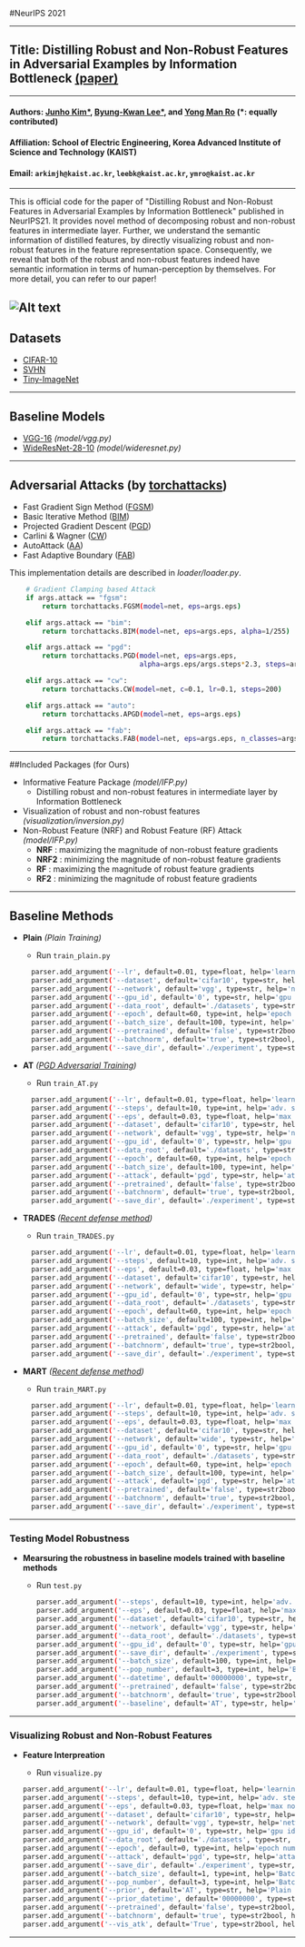 #NeurIPS 2021

---
## Title: Distilling Robust and Non-Robust Features in Adversarial Examples by Information Bottleneck [(paper)](https://openreview.net/forum?id=90M-91IZ0JC)

---

#### Authors: [Junho Kim*](https://scholar.google.com/citations?user=ZxE16ZUAAAAJ&hl=en), [Byung-Kwan Lee*](https://scholar.google.co.kr/citations?user=rl0JXCQAAAAJ&hl=en), and [Yong Man Ro](https://scholar.google.co.kr/citations?user=IPzfF7cAAAAJ&hl=en) (*: equally contributed)
#### Affiliation: School of Electric Engineering, Korea Advanced Institute of Science and Technology (KAIST)
#### Email: `arkimjh@kaist.ac.kr`, `leebk@kaist.ac.kr`, `ymro@kaist.ac.kr`

---
This is official code for the paper of "Distilling Robust and Non-Robust Features in Adversarial Examples by Information Bottleneck" published in NeurIPS21. 
It provides novel method of decomposing robust and non-robust features in intermediate layer.
Further, we understand the semantic information of distilled features, by directly visualizing robust and non-robust features in the feature representation space.
Consequently, we reveal that both of the robust and non-robust features indeed have semantic information in terms of human-perception by themselves. For more detail, you can refer to our paper!

![Alt text](Figure.png)
---

## Datasets
* [CIFAR-10](https://www.cs.toronto.edu/~kriz/cifar.html)
* [SVHN](http://ufldl.stanford.edu/housenumbers/)
* [Tiny-ImageNet](https://www.kaggle.com/c/tiny-imagenet/overview)

---

## Baseline Models

* [VGG-16](https://arxiv.org/abs/1409.1556) *(model/vgg.py)*
* [WideResNet-28-10](https://arxiv.org/abs/1605.07146) *(model/wideresnet.py)*

---

## Adversarial Attacks (by [torchattacks](https://github.com/Harry24k/adversarial-attacks-pytorch))
* Fast Gradient Sign Method ([FGSM](https://arxiv.org/abs/1412.6572))
* Basic Iterative Method ([BIM](https://arxiv.org/abs/1611.01236))
* Projected Gradient Descent ([PGD](https://arxiv.org/abs/1706.06083))
* Carlini & Wagner ([CW](https://arxiv.org/abs/1608.04644))
* AutoAttack ([AA](https://arxiv.org/abs/2003.01690))
* Fast Adaptive Boundary ([FAB](http://proceedings.mlr.press/v119/croce20a.html))

This implementation details are described in *loader/loader.py*.
``` bash
    # Gradient Clamping based Attack
    if args.attack == "fgsm":
        return torchattacks.FGSM(model=net, eps=args.eps)

    elif args.attack == "bim":
        return torchattacks.BIM(model=net, eps=args.eps, alpha=1/255)

    elif args.attack == "pgd":
        return torchattacks.PGD(model=net, eps=args.eps,
                                alpha=args.eps/args.steps*2.3, steps=args.steps, random_start=True)

    elif args.attack == "cw":
        return torchattacks.CW(model=net, c=0.1, lr=0.1, steps=200)

    elif args.attack == "auto":
        return torchattacks.APGD(model=net, eps=args.eps)

    elif args.attack == "fab":
        return torchattacks.FAB(model=net, eps=args.eps, n_classes=args.n_classes)
```

---
##Included Packages (for Ours)
* Informative Feature Package *(model/IFP.py)*
  * Distilling robust and non-robust features in intermediate layer by Information Bottleneck
* Visualization of robust and non-robust features *(visualization/inversion.py)*
* Non-Robust Feature (NRF) and Robust Feature (RF) Attack *(model/IFP.py)*
  * **NRF** : maximizing the magnitude of non-robust feature gradients
  * **NRF2** : minimizing the magnitude of non-robust feature gradients
  * **RF** : maximizing the magnitude of robust feature gradients
  * **RF2** : minimizing the magnitude of robust feature gradients
---

## Baseline Methods
* **Plain**  *(Plain Training)*
    - Run `train_plain.py`
  
    ```bash
      parser.add_argument('--lr', default=0.01, type=float, help='learning rate')
      parser.add_argument('--dataset', default='cifar10', type=str, help='dataset name')
      parser.add_argument('--network', default='vgg', type=str, help='network name')
      parser.add_argument('--gpu_id', default='0', type=str, help='gpu id')
      parser.add_argument('--data_root', default='./datasets', type=str, help='path to dataset')
      parser.add_argument('--epoch', default=60, type=int, help='epoch number')
      parser.add_argument('--batch_size', default=100, type=int, help='Batch size')
      parser.add_argument('--pretrained', default='false', type=str2bool, help='pretrained boolean')
      parser.add_argument('--batchnorm', default='true', type=str2bool, help='batchnorm boolean')
      parser.add_argument('--save_dir', default='./experiment', type=str, help='save directory')
    ```
  
* **AT**     *([PGD Adversarial Training](https://openreview.net/forum?id=rJzIBfZAb))*
    - Run `train_AT.py`

    ```bash
      parser.add_argument('--lr', default=0.01, type=float, help='learning rate')
      parser.add_argument('--steps', default=10, type=int, help='adv. steps')
      parser.add_argument('--eps', default=0.03, type=float, help='max norm')
      parser.add_argument('--dataset', default='cifar10', type=str, help='dataset name')
      parser.add_argument('--network', default='vgg', type=str, help='network name')
      parser.add_argument('--gpu_id', default='0', type=str, help='gpu id')
      parser.add_argument('--data_root', default='./datasets', type=str, help='path to dataset')
      parser.add_argument('--epoch', default=60, type=int, help='epoch number')
      parser.add_argument('--batch_size', default=100, type=int, help='Batch size')
      parser.add_argument('--attack', default='pgd', type=str, help='attack type')
      parser.add_argument('--pretrained', default='false', type=str2bool, help='pretrained boolean')
      parser.add_argument('--batchnorm', default='true', type=str2bool, help='batchnorm boolean')
      parser.add_argument('--save_dir', default='./experiment', type=str, help='save directory')
    ```

  
* **TRADES**  *([Recent defense method](http://proceedings.mlr.press/v97/zhang19p.html))*
    - Run `train_TRADES.py`
  
    ```bash
      parser.add_argument('--lr', default=0.01, type=float, help='learning rate')
      parser.add_argument('--steps', default=10, type=int, help='adv. steps')
      parser.add_argument('--eps', default=0.03, type=float, help='max norm')
      parser.add_argument('--dataset', default='cifar10', type=str, help='dataset name')
      parser.add_argument('--network', default='wide', type=str, help='network name: vgg or wide')
      parser.add_argument('--gpu_id', default='0', type=str, help='gpu id')
      parser.add_argument('--data_root', default='./datasets', type=str, help='path to dataset')
      parser.add_argument('--epoch', default=60, type=int, help='epoch number')
      parser.add_argument('--batch_size', default=100, type=int, help='Batch size')
      parser.add_argument('--attack', default='pgd', type=str, help='attack type')
      parser.add_argument('--pretrained', default='false', type=str2bool, help='pretrained boolean')
      parser.add_argument('--batchnorm', default='true', type=str2bool, help='batchnorm boolean')
      parser.add_argument('--save_dir', default='./experiment', type=str, help='save directory')
    ```


* **MART**  *([Recent defense method](https://openreview.net/forum?id=rklOg6EFwS))*
    - Run `train_MART.py`
  
    ```bash
      parser.add_argument('--lr', default=0.01, type=float, help='learning rate')
      parser.add_argument('--steps', default=10, type=int, help='adv. steps')
      parser.add_argument('--eps', default=0.03, type=float, help='max norm')
      parser.add_argument('--dataset', default='cifar10', type=str, help='dataset name')
      parser.add_argument('--network', default='wide', type=str, help='network name')
      parser.add_argument('--gpu_id', default='0', type=str, help='gpu id')
      parser.add_argument('--data_root', default='./datasets', type=str, help='path to dataset')
      parser.add_argument('--epoch', default=60, type=int, help='epoch number')
      parser.add_argument('--batch_size', default=100, type=int, help='Batch size')
      parser.add_argument('--attack', default='pgd', type=str, help='attack type')
      parser.add_argument('--pretrained', default='false', type=str2bool, help='pretrained boolean')
      parser.add_argument('--batchnorm', default='true', type=str2bool, help='batchnorm boolean')
      parser.add_argument('--save_dir', default='./experiment', type=str, help='save directory')
    ```

---

### Testing Model Robustness

* **Mearsuring the robustness in baseline models trained with baseline methods**
  - Run `test.py` 

    ```bash
    parser.add_argument('--steps', default=10, type=int, help='adv. steps')
    parser.add_argument('--eps', default=0.03, type=float, help='max norm')
    parser.add_argument('--dataset', default='cifar10', type=str, help='dataset name')
    parser.add_argument('--network', default='vgg', type=str, help='network name')
    parser.add_argument('--data_root', default='./datasets', type=str, help='path to dataset')
    parser.add_argument('--gpu_id', default='0', type=str, help='gpu id')
    parser.add_argument('--save_dir', default='./experiment', type=str, help='save directory')
    parser.add_argument('--batch_size', default=100, type=int, help='Batch size')
    parser.add_argument('--pop_number', default=3, type=int, help='Batch size')
    parser.add_argument('--datetime', default='00000000', type=str, help='checkpoint datetime')
    parser.add_argument('--pretrained', default='false', type=str2bool, help='pretrained boolean')
    parser.add_argument('--batchnorm', default='true', type=str2bool, help='batchnorm boolean')
    parser.add_argument('--baseline', default='AT', type=str, help='baseline')
    ```


---
### Visualizing Robust and Non-Robust Features
* **Feature Interpreation**
    - Run `visualize.py`
  
    ```bash
    parser.add_argument('--lr', default=0.01, type=float, help='learning rate')
    parser.add_argument('--steps', default=10, type=int, help='adv. steps')
    parser.add_argument('--eps', default=0.03, type=float, help='max norm')
    parser.add_argument('--dataset', default='cifar10', type=str, help='dataset name')
    parser.add_argument('--network', default='vgg', type=str, help='network name')
    parser.add_argument('--gpu_id', default='0', type=str, help='gpu id')
    parser.add_argument('--data_root', default='./datasets', type=str, help='path to dataset')
    parser.add_argument('--epoch', default=0, type=int, help='epoch number')
    parser.add_argument('--attack', default='pgd', type=str, help='attack type')
    parser.add_argument('--save_dir', default='./experiment', type=str, help='save directory')
    parser.add_argument('--batch_size', default=1, type=int, help='Batch size')
    parser.add_argument('--pop_number', default=3, type=int, help='Batch size')
    parser.add_argument('--prior', default='AT', type=str, help='Plain or AT')
    parser.add_argument('--prior_datetime', default='00000000', type=str, help='checkpoint datetime')
    parser.add_argument('--pretrained', default='false', type=str2bool, help='pretrained boolean')
    parser.add_argument('--batchnorm', default='true', type=str2bool, help='batchnorm boolean')
    parser.add_argument('--vis_atk', default='True', type=str2bool, help='is attacked image?')
    ```
---
